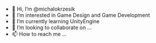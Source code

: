 - 👋 Hi, I’m @michalokrzesik
- 👀 I’m interested in Game Design and Game Development
- 🌱 I’m currently learning UnityEngine
- 💞️ I’m looking to collaborate on ...
- 📫 How to reach me ...

<!---
michalokrzesik/michalokrzesik is a ✨ special ✨ repository because its `README.md` (this file) appears on your GitHub profile.
You can click the Preview link to take a look at your changes.
--->
